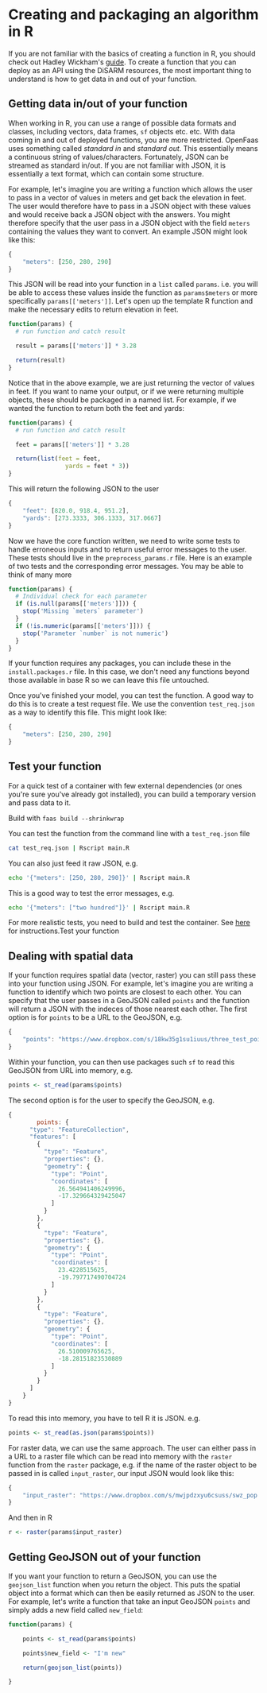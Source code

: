 # Creating and packaging an algorithm in R

If you are not familiar with the basics of creating a function in R, you should check out Hadley Wickham's [guide](http://adv-r.had.co.nz/Functions.html#function-components). To create a function that you can deploy as an API using the DiSARM resources, the most important thing to understand is how to get data in and out of your function.

## Getting data in/out of your function

When working in R, you can use a range of possible data formats and classes, including vectors, data frames, `sf` objects etc. etc. With data coming in and out of deployed functions, you are more restricted. OpenFaas uses something called _standard in_ and _standard out_. This essentially means a continuous string of values/characters. Fortunately, JSON can be streamed as standard in/out. If you are not familiar with JSON, it is essentially a text format, which can contain some structure.

For example, let's imagine you are writing a function which allows the user to pass in a vector of values in meters and get back the elevation in feet. The user would therefore have to pass in a JSON object with these values and would receive back a JSON object with the answers. You might therefore specify that the user pass in a JSON object with the field `meters` containing the values they want to convert. An example JSON might look like this:

```javascript
{
    "meters": [250, 280, 290]
}
```

This JSON will be read into your function in a `list` called `params`. i.e. you will be able to access these values inside the function as `params$meters` or more specifically `params[['meters']]`. Let's open up the template R function and make the necessary edits to return elevation in feet.

```r
function(params) {
  # run function and catch result

  result = params[['meters']] * 3.28

  return(result)
}
```

Notice that in the above example, we are just returning the vector of values in feet. If you want to name your output, or if we were returning multiple objects, these should be packaged in a named list. For example, if we wanted the function to return both the feet and yards:

```r
function(params) {
  # run function and catch result

  feet = params[['meters']] * 3.28

  return(list(feet = feet,
                yards = feet * 3))
}
```

This will return the following JSON to the user

```javascript
{
    "feet": [820.0, 918.4, 951.2],
    "yards": [273.3333, 306.1333, 317.0667]
}
```

Now we have the core function written, we need to write some tests to handle erroneous inputs and to return useful error messages to the user. These tests should live in the `preprocess_params.r` file. Here is an example of two tests and the corresponding error messages. You may be able to think of many more

```r
function(params) {
  # Individual check for each parameter
  if (is.null(params[['meters']])) {
    stop('Missing `meters` parameter')
  }
  if (!is.numeric(params[['meters']])) {
    stop('Parameter `number` is not numeric')
  }
}
```

If your function requires any packages, you can include these in the `install.packages.r` file. In this case, we don't need any functions beyond those available in base R so we can leave this file untouched.

Once you've finished your model, you can test the function. A good way to do this is to create a test request file. We use the convention `test_req.json` as a way to identify this file. This might look like:

```javascript
{
    "meters": [250, 280, 290]
}
```

## Test your function

For a quick test of a container with few external dependencies \(or ones you're sure you've already got installed\), you can build a temporary version and pass data to it.

Build with `faas build --shrinkwrap`

You can test the function from the command line with a `test_req.json` file

```bash
cat test_req.json | Rscript main.R
```

You can also just feed it raw JSON, e.g.

```bash
echo '{"meters": [250, 280, 290]}' | Rscript main.R
```

This is a good way to test the error messages, e.g.

```bash
echo '{"meters": ["two hundred"]}' | Rscript main.R
```

For more realistic tests, you need to build and test the container. See [here](https://docs.disarm.io/api-docs/testing-and-debugging-functions/testing-local-function-containers) for instructions.Test your function

## Dealing with spatial data

If your function requires spatial data \(vector, raster\) you can still pass these into your function using JSON. For example, let's imagine you are writing a function to identify which two points are closest to each other. You can specify that the user passes in a GeoJSON called `points` and the function will return a JSON with the indeces of those nearest each other. The first option is for `points` to be a URL to the GeoJSON, e.g.

```javascript
{
    "points": "https://www.dropbox.com/s/18kw35g1su1iuus/three_test_points.json?dl=1"
}
```

Within your function, you can then use packages such `sf` to read this GeoJSON from URL into memory, e.g.

```r
points <- st_read(params$points)
```

The second option is for the user to specify the GeoJSON, e.g.

```javascript
{
        points: {
      "type": "FeatureCollection",
      "features": [
        {
          "type": "Feature",
          "properties": {},
          "geometry": {
            "type": "Point",
            "coordinates": [
              26.564941406249996,
              -17.329664329425047
            ]
          }
        },
        {
          "type": "Feature",
          "properties": {},
          "geometry": {
            "type": "Point",
            "coordinates": [
              23.4228515625,
              -19.797717490704724
            ]
          }
        },
        {
          "type": "Feature",
          "properties": {},
          "geometry": {
            "type": "Point",
            "coordinates": [
              26.510009765625,
              -18.28151823530889
            ]
          }
        }
      ]
    }
}
```

To read this into memory, you have to tell R it is JSON. e.g.

```r
points <- st_read(as.json(params$points))
```

For raster data, we can use the same approach. The user can either pass in a URL to a raster file which can be read into memory with the `raster` function from the `raster` package, e.g. if the name of the raster object to be passed in is called `input_raster`, our input JSON would look like this:

```javascript
{
    "input_raster": "https://www.dropbox.com/s/mwjpdzxyu6csuss/swz_pop.tif?dl=1"
}
```

And then in R

```r
r <- raster(params$input_raster)
```

## Getting GeoJSON out of your function

If you want your function to return a GeoJSON, you can use the `geojson_list` function when you return the object. This puts the spatial object into a format which can then be easily returned as JSON to the user. For example, let's write a function that take an input GeoJSON `points` and simply adds a new field called `new_field`:

```r
function(params) {

    points <- st_read(params$points)

    points$new_field <- "I'm new"

    return(geojson_list(points))

}
```

